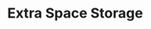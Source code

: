 ---
title: "Extra Space Storage"
url: /aurora/extra-space-storage-east-40th-avenue/
shop: storage rental
---